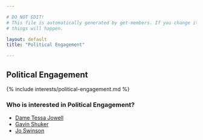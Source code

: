 ```yaml
---

# DO NOT EDIT!
# This file is automatically generated by get-members. If you change it, bad
# things will happen.

layout: default
title: "Political Engagement"

---
```


## Political Engagement

{% include interests/political-engagement.md %}

### Who is interested in Political Engagement?


* [Dame  Tessa Jowell](/members/dame-tessa-jowell.html)
* [Gavin Shuker](/members/gavin-shuker.html)
* [Jo Swinson](/members/jo-swinson.html)
